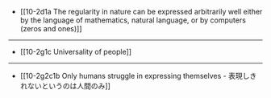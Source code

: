 - [[10-2d1a The regularity in nature can be expressed arbitrarily well either by the language of mathematics, natural language, or by computers (zeros and ones)]]
---
- [[10-2g1c Universality of people]]
---
- [[10-2g2c1b Only humans struggle in expressing themselves - 表現しきれないというのは人間のみ]]
